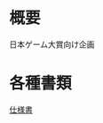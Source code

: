 # 概要
日本ゲーム大賞向け企画

# 各種書類
[仕様書](https://drive.google.com/open?id=1y_sqBo2LWGlK1LeBg_ppzhXgGRcULJWOBkDhUilxPLU "仕様書")
